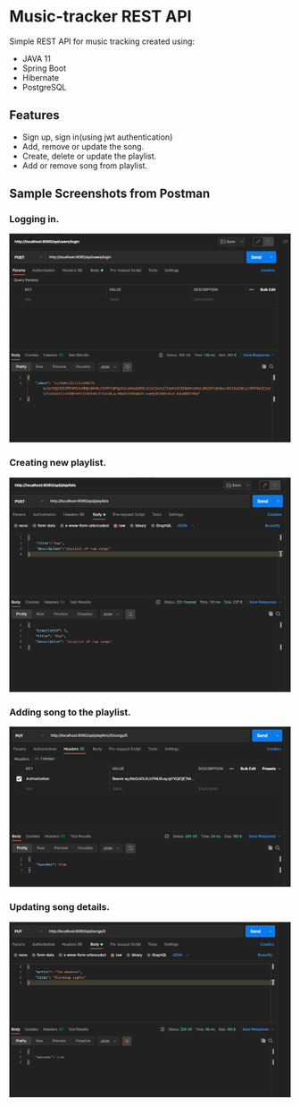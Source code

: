 # Music-tracker REST API

Simple REST API for music tracking created using:
- JAVA 11
- Spring Boot
- Hibernate
- PostgreSQL

## Features

- Sign up, sign in(using jwt authentication)
- Add, remove or update the song.
- Create, delete or update the playlist.
- Add or remove song from playlist.


## Sample Screenshots from Postman
### Logging in.
![image](https://github.com/Karol-Cedro/music-tracker/blob/screenshots/Login.PNG)
### Creating new playlist.
![image](https://github.com/Karol-Cedro/music-tracker/blob/screenshots/add%20playlist.PNG)
### Adding song to the playlist.
![image](https://github.com/Karol-Cedro/music-tracker/blob/screenshots/add%20song%20to%20playlist.PNG)
### Updating song details.
![image](https://github.com/Karol-Cedro/music-tracker/blob/screenshots/update%20song.PNG)
